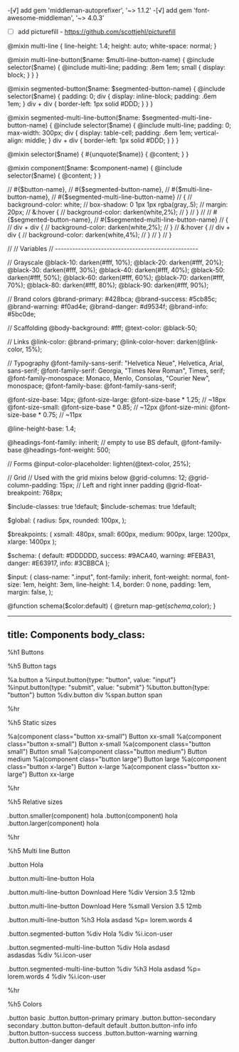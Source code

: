 -[√] add gem 'middleman-autoprefixer', '~> 1.1.2'
-[√] add gem 'font-awesome-middleman', '~> 4.0.3'
-[ ] add picturefill - https://github.com/scottjehl/picturefill


@mixin multi-line {
  line-height: 1.4;
  height: auto;
  white-space: normal;
}


@mixin multi-line-button($name: $multi-line-button-name) {
  @include selector($name) {
    @include multi-line;
    padding: .8em 1em;
    small { display: block; }
  }
}


@mixin segmented-button($name: $segmented-button-name) {
  @include selector($name) {
    padding: 0;
    div {
      display: inline-block;
      padding: .6em 1em;
    }
    div + div {
      border-left: 1px solid #DDD;
    }
  }
}

@mixin segmented-multi-line-button($name: $segmented-multi-line-button-name) {
  @include selector($name) {
    @include multi-line;
    padding: 0;
    max-width: 300px;
    div {
      display: table-cell;
      padding: .6em 1em;
      vertical-align: middle;
    }
    div + div {
      border-left: 1px solid #DDD;
    }
  }
}


@mixin selector($name) {
  #{unquote($name)} {
    @content;
  }
}

@mixin component($name: $component-name) {
  @include selector($name) {
    @content;
  }
}



// #{$button-name},
// #{$segmented-button-name},
// #{$multi-line-button-name},
// #{$segmented-multi-line-button-name}
// {
//   background-color: white;
//   box-shadow: 0 1px 1px rgba(gray,.5);
//   margin: 20px;
//   &:hover {
//     background-color: darken(white,2%);
//   }
// }
//
// #{$segmented-button-name},
// #{$segmented-multi-line-button-name}
// {
//   div + div {
//     background-color: darken(white,2%);
//   }
//   &:hover {
//     div + div {
//       background-color: darken(white,4%);
//     }
//   }
// }





//
// Variables
// --------------------------------------------------

// Grayscale
@black-10:                 darken(#fff, 10%);
@black-20:                 darken(#fff, 20%);
@black-30:                 darken(#fff, 30%);
@black-40:                 darken(#fff, 40%);
@black-50:                 darken(#fff, 50%);
@black-60:                 darken(#fff, 60%);
@black-70:                 darken(#fff, 70%);
@black-80:                 darken(#fff, 80%);
@black-90:                 darken(#fff, 90%);

// Brand colors
@brand-primary:           #428bca;
@brand-success:           #5cb85c;
@brand-warning:           #f0ad4e;
@brand-danger:            #d9534f;
@brand-info:              #5bc0de;

// Scaffolding
@body-background:         #fff;
@text-color:              @black-50;

// Links
@link-color:              @brand-primary;
@link-color-hover:        darken(@link-color, 15%);

// Typography
@font-family-sans-serif:  "Helvetica Neue", Helvetica, Arial, sans-serif;
@font-family-serif:       Georgia, "Times New Roman", Times, serif;
@font-family-monospace:   Monaco, Menlo, Consolas, "Courier New", monospace;
@font-family-base:        @font-family-sans-serif;

@font-size-base:          14px;
@font-size-large:         @font-size-base * 1.25; // ~18px
@font-size-small:         @font-size-base * 0.85; // ~12px
@font-size-mini:          @font-size-base * 0.75; // ~11px

@line-height-base:        1.4;

@headings-font-family:    inherit; // empty to use BS default, @font-family-base
@headings-font-weight:    500;

// Forms
@input-color-placeholder: lighten(@text-color, 25%);

// Grid
// Used with the grid mixins below
@grid-columns:          12;
@grid-column-padding:   15px; // Left and right inner padding
@grid-float-breakpoint: 768px;











$include-classes:              true !default;
$include-schemas:              true !default;


$global: (
  radius:    5px,
  rounded: 100px,
);

$breakpoints: (
  xsmall:  480px,
  small:   600px,
  medium:  900px,
  large:  1200px,
  xlarge: 1400px
);

$schema: (
  default: #DDDDDD,
  success: #9ACA40,
  warning: #FEBA31,
  danger:  #E63917,
  info:    #3CBBCA
);

$input: (
  class-name:  ".input",
  font-family: inherit,
  font-weight: normal,
  font-size:   1em,
  height:      3em,
  line-height: 1.4,
  border:      0 none,
  padding:     1em,
  margin:      false,
);

@function schema($color:default) {
  @return map-get($schema,$color);
}



























---
title: Components
body_class:
---

%h1 Buttons


%h5 Button tags

%a.button a
%input.button{type: "button", value: "input"}
%input.button{type: "submit", value: "submit"}
%button.button{type: "button"} button
%div.button div
%span.button span

%hr

%h5 Static sizes

%a(component class="button xx-small") Button xx-small
%a(component class="button x-small")  Button x-small
%a(component class="button small")    Button small
%a(component class="button medium")   Button medium
%a(component class="button large")    Button large
%a(component class="button x-large")  Button x-large
%a(component class="button xx-large") Button xx-large

%hr

%h5 Relative sizes

.button.smaller(component)  hola
.button(component)          hola
.button.larger(component)   hola

%hr



%h5 Multi line Button

.button Hola

.button.multi-line-button Hola

.button.multi-line-button
  Download Here
  %div Version 3.5 12mb


.button.multi-line-button
  Download Here
  %small Version 3.5 12mb

.button.multi-line-button
  %h3 Hola asdasd
  %p= lorem.words 4


.button.segmented-button
  %div Hola
  %div
    %i.icon-user


.button.segmented-multi-line-button
  %div Hola asdasd<br/>asdasdas
  %div
    %i.icon-user

.button.segmented-multi-line-button
  %div
    %h3 Hola asdasd
    %p= lorem.words 4
  %div
    %i.icon-user




%hr

%h5 Colors

.button                  basic
.button.button-primary   primary
.button.button-secondary secondary
.button.button-default   default
.button.button-info      info
.button.button-success   success
.button.button-warning   warning
.button.button-danger    danger